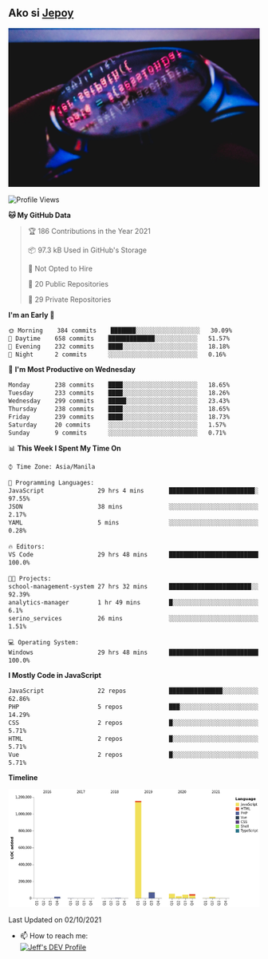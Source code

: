 ## Ako si [Jepoy](https://github.com/je-poy)
![je-poy-cover-img](imgs/cover.jpeg)

<!--START_SECTION:waka-->
![Profile Views](http://img.shields.io/badge/Profile%20Views-0-blue)

**🐱 My GitHub Data** 

> 🏆 186 Contributions in the Year 2021
 > 
> 📦 97.3 kB Used in GitHub's Storage 
 > 
> 🚫 Not Opted to Hire
 > 
> 📜 20 Public Repositories 
 > 
> 🔑 29 Private Repositories  
 > 
**I'm an Early 🐤** 

```text
🌞 Morning    384 commits    ███████░░░░░░░░░░░░░░░░░░   30.09% 
🌆 Daytime    658 commits    █████████████░░░░░░░░░░░░   51.57% 
🌃 Evening    232 commits    ████░░░░░░░░░░░░░░░░░░░░░   18.18% 
🌙 Night      2 commits      ░░░░░░░░░░░░░░░░░░░░░░░░░   0.16%

```
📅 **I'm Most Productive on Wednesday** 

```text
Monday       238 commits    ████░░░░░░░░░░░░░░░░░░░░░   18.65% 
Tuesday      233 commits    ████░░░░░░░░░░░░░░░░░░░░░   18.26% 
Wednesday    299 commits    █████░░░░░░░░░░░░░░░░░░░░   23.43% 
Thursday     238 commits    ████░░░░░░░░░░░░░░░░░░░░░   18.65% 
Friday       239 commits    ████░░░░░░░░░░░░░░░░░░░░░   18.73% 
Saturday     20 commits     ░░░░░░░░░░░░░░░░░░░░░░░░░   1.57% 
Sunday       9 commits      ░░░░░░░░░░░░░░░░░░░░░░░░░   0.71%

```


📊 **This Week I Spent My Time On** 

```text
⌚︎ Time Zone: Asia/Manila

💬 Programming Languages: 
JavaScript               29 hrs 4 mins       ████████████████████████░   97.55% 
JSON                     38 mins             ░░░░░░░░░░░░░░░░░░░░░░░░░   2.17% 
YAML                     5 mins              ░░░░░░░░░░░░░░░░░░░░░░░░░   0.28%

🔥 Editors: 
VS Code                  29 hrs 48 mins      █████████████████████████   100.0%

🐱‍💻 Projects: 
school-management-system 27 hrs 32 mins      ███████████████████████░░   92.39% 
analytics-manager        1 hr 49 mins        █░░░░░░░░░░░░░░░░░░░░░░░░   6.1% 
serino_services          26 mins             ░░░░░░░░░░░░░░░░░░░░░░░░░   1.51%

💻 Operating System: 
Windows                  29 hrs 48 mins      █████████████████████████   100.0%

```

**I Mostly Code in JavaScript** 

```text
JavaScript               22 repos            ███████████████░░░░░░░░░░   62.86% 
PHP                      5 repos             ███░░░░░░░░░░░░░░░░░░░░░░   14.29% 
CSS                      2 repos             █░░░░░░░░░░░░░░░░░░░░░░░░   5.71% 
HTML                     2 repos             █░░░░░░░░░░░░░░░░░░░░░░░░   5.71% 
Vue                      2 repos             █░░░░░░░░░░░░░░░░░░░░░░░░   5.71%

```


**Timeline**

![Chart not found](https://raw.githubusercontent.com/je-poy/je-poy/main/charts/bar_graph.png) 


 Last Updated on 02/10/2021
<!--END_SECTION:waka-->

- 📫 How to reach me: <br />
[<img src="https://d2fltix0v2e0sb.cloudfront.net/dev-badge.svg" width="50" alt="Jeff's DEV Profile" />](https://dev.to/jepoy)
<!--
**je-poy/je-poy** is a ✨ _special_ ✨ repository because its `README.md` (this file) appears on your GitHub profile.

Here are some ideas to get you started:

- 🔭 I’m currently working on ...
- 🌱 I’m currently learning ...
- 👯 I’m looking to collaborate on ...
- 🤔 I’m looking for help with ...
- 💬 Ask me about ...

- 😄 Pronouns: ...
- ⚡ Fun fact: ...
-->
